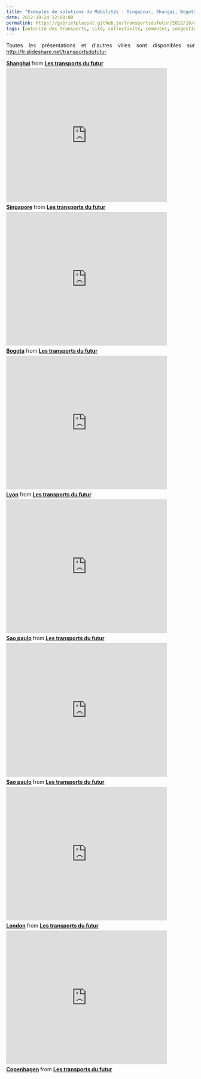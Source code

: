 ```yaml
---
title: "Exemples de solutions de Mobilités : Singapour, Shangai, Bogota, Lyon, Sao Paulo, Melbourne, Londres, Copenhague"
date: 2012-10-24 12:00:08
permalink: https://gabrielplassat.github.io/transportsdufutur/2012/10/exemples-de-solutions-de-mobilites-singapour-shangai-bogota-lyon-sao-paulo-melbourne-londres-copenha.html
tags: [autorité des transports, cité, collectivité, commuter, congestion, gouvernance, Infrastructure, innovation, management de la mobilité, marketing individualisé, megacity, multimodes, Service de mobilité]
---
```


<p style="text-align: justify;">Toutes les présentations et d'autres villes sont disponibles sur <a href="http://fr.slideshare.net/transportsdufutur" target="_blank">http://fr.slideshare.net/transportsdufutur</a></p> <div style="margin-bottom: 5px;"> <strong> <a href="http://fr.slideshare.net/transportsdufutur/shanghai-14863527" target="_blank" title="Shanghai">Shanghai</a> </strong> from <strong><a href="http://fr.slideshare.net/transportsdufutur" target="_blank">Les transports du futur</a></strong> </div> <iframe frameborder="0" height="356" marginheight="0" marginwidth="0" scrolling="no" src="http://fr.slideshare.net/slideshow/embed_code/14863450" style="border: 1px solid #CCC; border-width: 1px 1px 0; margin-bottom: 5px;" width="427"> </iframe> <div style="margin-bottom: 5px;"> <strong> <a href="http://fr.slideshare.net/transportsdufutur/singapore-14863450" target="_blank" title="Singapore">Singapore</a> </strong> from <strong><a href="http://fr.slideshare.net/transportsdufutur" target="_blank">Les transports du futur</a></strong> </div> <iframe frameborder="0" height="356" marginheight="0" marginwidth="0" scrolling="no" src="http://fr.slideshare.net/slideshow/embed_code/14863496" style="border: 1px solid #CCC; border-width: 1px 1px 0; margin-bottom: 5px;" width="427"> </iframe>   <!--more-->  <div style="margin-bottom: 5px;"> <strong> <a href="http://fr.slideshare.net/transportsdufutur/bogota-14863496" target="_blank" title="Bogota">Bogota</a> </strong> from <strong><a href="http://fr.slideshare.net/transportsdufutur" target="_blank">Les transports du futur</a></strong> </div> <iframe frameborder="0" height="356" marginheight="0" marginwidth="0" scrolling="no" src="http://fr.slideshare.net/slideshow/embed_code/14863447" style="border: 1px solid #CCC; border-width: 1px 1px 0; margin-bottom: 5px;" width="427"> </iframe> <div style="margin-bottom: 5px;"> <strong> <a href="http://fr.slideshare.net/transportsdufutur/lyon-14863447" target="_blank" title="Lyon">Lyon</a> </strong> from <strong><a href="http://fr.slideshare.net/transportsdufutur" target="_blank">Les transports du futur</a></strong> </div> <iframe frameborder="0" height="356" marginheight="0" marginwidth="0" scrolling="no" src="http://fr.slideshare.net/slideshow/embed_code/14863526" style="border: 1px solid #CCC; border-width: 1px 1px 0; margin-bottom: 5px;" width="427"> </iframe> <div style="margin-bottom: 5px;"> <strong> <a href="http://fr.slideshare.net/transportsdufutur/sao-paulo-14863526" target="_blank" title="Sao paulo">Sao paulo</a> </strong> from <strong><a href="http://fr.slideshare.net/transportsdufutur" target="_blank">Les transports du futur</a></strong> </div> <iframe frameborder="0" height="356" marginheight="0" marginwidth="0" scrolling="no" src="http://fr.slideshare.net/slideshow/embed_code/14863526" style="border: 1px solid #CCC; border-width: 1px 1px 0; margin-bottom: 5px;" width="427"> </iframe> <div style="margin-bottom: 5px;"> <strong> <a href="http://fr.slideshare.net/transportsdufutur/sao-paulo-14863526" target="_blank" title="Sao paulo">Sao paulo</a> </strong> from <strong><a href="http://fr.slideshare.net/transportsdufutur" target="_blank">Les transports du futur</a></strong> </div> <iframe frameborder="0" height="356" marginheight="0" marginwidth="0" scrolling="no" src="http://fr.slideshare.net/slideshow/embed_code/14863517" style="border: 1px solid #CCC; border-width: 1px 1px 0; margin-bottom: 5px;" width="427"> </iframe> <div style="margin-bottom: 5px;"> <strong> <a href="http://fr.slideshare.net/transportsdufutur/london-14863517" target="_blank" title="London">London</a> </strong> from <strong><a href="http://fr.slideshare.net/transportsdufutur" target="_blank">Les transports du futur</a></strong> </div> <iframe frameborder="0" height="356" marginheight="0" marginwidth="0" scrolling="no" src="http://fr.slideshare.net/slideshow/embed_code/14863498" style="border: 1px solid #CCC; border-width: 1px 1px 0; margin-bottom: 5px;" width="427"> </iframe> <div style="margin-bottom: 5px;"> <strong> <a href="http://fr.slideshare.net/transportsdufutur/copenhagen-14863498" target="_blank" title="Copenhagen">Copenhagen</a> </strong> from <strong><a href="http://fr.slideshare.net/transportsdufutur" target="_blank">Les transports du futur</a></strong> </div>
